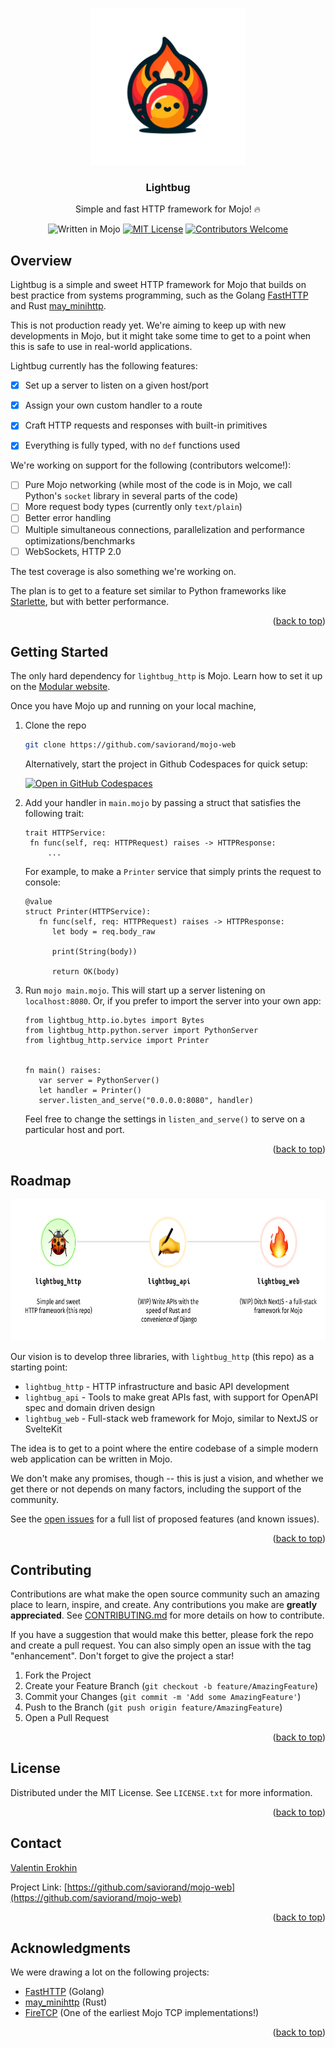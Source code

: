<a name="readme-top"></a>

<!-- PROJECT LOGO -->
<br />
<div align="center">
    <img src="static/logo.png" alt="Logo" width="250" height="250">

  <h3 align="center">Lightbug</h3>

  <p align="center">
    Simple and fast HTTP framework for Mojo! 🔥
    <br/>

   ![Written in Mojo][language-shield]
   [![MIT License][license-shield]][license-url]
   [![Contributors Welcome][contributors-shield]][contributors-url]
   

  </p>
</div>

## Overview

Lightbug is a simple and sweet HTTP framework for Mojo that builds on best practice from systems programming, such as the Golang [FastHTTP](https://github.com/valyala/fasthttp/) and Rust [may_minihttp](https://github.com/Xudong-Huang/may_minihttp/). 

This is not production ready yet. We're aiming to keep up with new developments in Mojo, but it might take some time to get to a point when this is safe to use in real-world applications.

Lightbug currently has the following features:
 - [x] Set up a server to listen on a given host/port
 - [x] Assign your own custom handler to a route
 - [x] Craft HTTP requests and responses with built-in primitives
 - [x] Everything is fully typed, with no `def` functions used


We're working on support for the following (contributors welcome!):
 - [ ] Pure Mojo networking (while most of the code is in Mojo, we call Python's `socket` library in several parts of the code)
 - [ ] More request body types (currently only `text/plain`)
 - [ ] Better error handling 
 - [ ] Multiple simultaneous connections, parallelization and performance optimizations/benchmarks
 - [ ] WebSockets, HTTP 2.0

The test coverage is also something we're working on.

The plan is to get to a feature set similar to Python frameworks like [Starlette](https://github.com/encode/starlette), but with better performance.


<p align="right">(<a href="#readme-top">back to top</a>)</p>



<!-- GETTING STARTED -->
## Getting Started

The only hard dependency for `lightbug_http` is Mojo. 
Learn how to set it up on the [Modular website](https://www.modular.com/max/mojo).

Once you have Mojo up and running on your local machine,

1. Clone the repo
   ```sh
   git clone https://github.com/saviorand/mojo-web
   ```
   Alternatively, start the project in Github Codespaces for quick setup:

   [![Open in GitHub Codespaces](https://github.com/codespaces/badge.svg)](https://codespaces.new/saviorand/lightbug_http)
2. Add your handler in `main.mojo` by passing a struct that satisfies the following trait:
   ```mojo
   trait HTTPService:
    fn func(self, req: HTTPRequest) raises -> HTTPResponse:
        ...
   ```
   For example, to make a `Printer` service that simply prints the request to console:
   ```mojo
   @value
   struct Printer(HTTPService):
      fn func(self, req: HTTPRequest) raises -> HTTPResponse:
         let body = req.body_raw

         print(String(body))

         return OK(body)
   ```
3. Run `mojo main.mojo`. This will start up a server listening on `localhost:8080`. Or, if you prefer to import the server into your own app:
   ```mojo
   from lightbug_http.io.bytes import Bytes
   from lightbug_http.python.server import PythonServer
   from lightbug_http.service import Printer


   fn main() raises:
      var server = PythonServer()
      let handler = Printer()
      server.listen_and_serve("0.0.0.0:8080", handler)
   ```

   Feel free to change the settings in `listen_and_serve()` to serve on a particular host and port.

<p align="right">(<a href="#readme-top">back to top</a>)</p>



<!-- ROADMAP -->
## Roadmap

<div align="center">
    <img src="static/roadmap.png" alt="Logo" width="695" height="226">
</div>

Our vision is to develop three libraries, with `lightbug_http` (this repo) as a starting point: 
 - `lightbug_http` - HTTP infrastructure and basic API development
 - `lightbug_api` - Tools to make great APIs fast, with support for OpenAPI spec and domain driven design
 - `lightbug_web` - Full-stack web framework for Mojo, similar to NextJS or SvelteKit

The idea is to get to a point where the entire codebase of a simple modern web application can be written in Mojo. 

We don't make any promises, though -- this is just a vision, and whether we get there or not depends on many factors, including the support of the community.


See the [open issues](https://github.com/saviorand/lightbug_http/issues) for a full list of proposed features (and known issues).

<p align="right">(<a href="#readme-top">back to top</a>)</p>



<!-- CONTRIBUTING -->
## Contributing

Contributions are what make the open source community such an amazing place to learn, inspire, and create. Any contributions you make are **greatly appreciated**. See [CONTRIBUTING.md](./CONTRIBUTING.md) for more details on how to contribute.

If you have a suggestion that would make this better, please fork the repo and create a pull request. You can also simply open an issue with the tag "enhancement".
Don't forget to give the project a star!

1. Fork the Project
2. Create your Feature Branch (`git checkout -b feature/AmazingFeature`)
3. Commit your Changes (`git commit -m 'Add some AmazingFeature'`)
4. Push to the Branch (`git push origin feature/AmazingFeature`)
5. Open a Pull Request

<p align="right">(<a href="#readme-top">back to top</a>)</p>



<!-- LICENSE -->
## License

Distributed under the MIT License. See `LICENSE.txt` for more information.

<p align="right">(<a href="#readme-top">back to top</a>)</p>



<!-- CONTACT -->
## Contact

[Valentin Erokhin](https://www.valentin.wiki/)

Project Link: [https://github.com/saviorand/mojo-web](https://github.com/saviorand/mojo-web)

<p align="right">(<a href="#readme-top">back to top</a>)</p>



<!-- ACKNOWLEDGMENTS -->
## Acknowledgments

We were drawing a lot on the following projects:

* [FastHTTP](https://github.com/valyala/fasthttp/) (Golang)
* [may_minihttp](https://github.com/Xudong-Huang/may_minihttp/) (Rust)
* [FireTCP](https://github.com/Jensen-holm/FireTCP) (One of the earliest Mojo TCP implementations!)


<p align="right">(<a href="#readme-top">back to top</a>)</p>



<!-- MARKDOWN LINKS & IMAGES -->
<!-- https://www.markdownguide.org/basic-syntax/#reference-style-links -->
[language-shield]: https://img.shields.io/badge/language-mojo-orange
[license-shield]: https://img.shields.io/github/license/saviorand/lightbug_http?logo=github
[license-url]: https://github.com/saviorand/lightbug_http/blob/main/LICENSE
[contributors-shield]: https://img.shields.io/badge/contributors-welcome!-blue
[contributors-url]: https://github.com/saviorand/lightbug_http#contributing